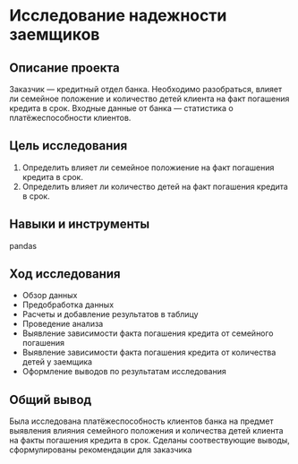# Исследование надежности заемщиков

## Описание проекта

Заказчик — кредитный отдел банка. Необходимо разобраться, влияет ли семейное положение и количество детей клиента на факт погашения кредита в срок. Входные данные от банка — статистика о платёжеспособности клиентов.

## Цель исследования

1. Определить влияет ли семейное положиение на факт погашения кредита в срок.
2. Определить влияет ли количество детей на факт погашения кредита в срок.

## Навыки и инструменты

pandas


## Ход исследования
* Обзор данных
* Предобработка данных
* Расчеты и добавление результатов в таблицу
* Проведение анализа
* Выявление зависимости факта погашения кредита от семейного погашения
* Выявление зависимости факта погашения кредита от количества детей у заемщика
* Оформление выводов по результатам исследования

## Общий вывод

Была исследована платёжеспособность клиентов банка на предмет выявления влияния семейного положения и количества детей клиента на факты погашения кредита в срок.
Сделаны соотвествующие выводы, сформулированы рекомендации для заказчика
